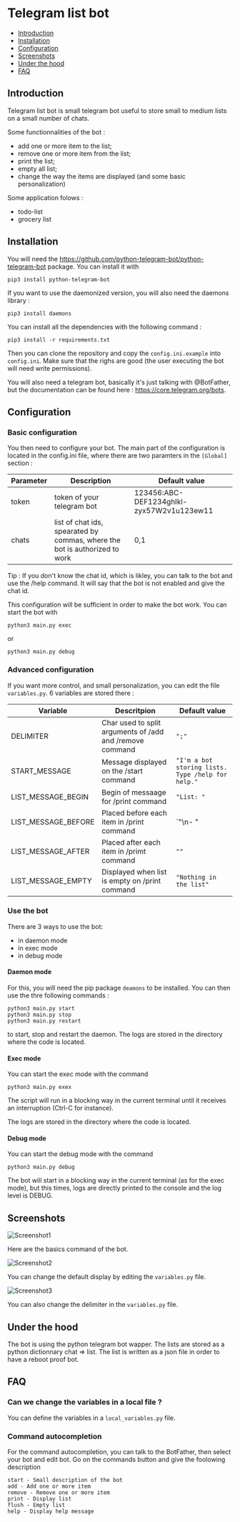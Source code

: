 # Telegram list bot

 * [Introduction](#introduction)
 * [Installation](#installation)
 * [Configuration](#configuration)
 * [Screenshots](#screenshots)
 * [Under the hood](#under-the-hood)
 * [FAQ](#faq)

## Introduction

Telegram list bot is small telegram bot useful to store small to medium lists on a small number of chats.

Some functionnalities of the bot :

 * add one or more item to the list;
 * remove one or more item from the list;
 * print the list;
 * empty all list;
 * change the way the items are displayed (and some basic personalization)

Some application folows : 

 * todo-list
 * grocery list

## Installation

You will need the https://github.com/python-telegram-bot/python-telegram-bot package. You can install it with 

```
pip3 install python-telegram-bot
```

If you want to use the daemonized version, you will also need the daemons library :

```
pip3 install daemons
```

You can install all the dependencies with the following command :

```
pip3 install -r requirements.txt
```

Then you can clone the repository and copy the `config.ini.example` into `config.ini`. Make sure that the righs are good (the user executing the bot will need write permissions).

You will also need a telegram bot, basically it's just talking with @BotFather, but the documentation can be found here : https://core.telegram.org/bots.
## Configuration

### Basic configuration

You then need to configure your bot. The main part of the configuration is located in the config.ini file, where there are two paramters in the `[Global]` section :

| Parameter | Description                                                                | Default value                             |
|-----------|----------------------------------------------------------------------------|-------------------------------------------|
| token     | token of your telegram bot                                                 | 123456:ABC-DEF1234ghIkl-zyx57W2v1u123ew11 |
| chats     | list of chat ids, spearated by commas, where the bot is authorized to work | 0,1                                       |

Tip : If you don't know the chat id, which is likley, you can talk to the bot and use the /help command. It will say that the bot is not enabled and give the chat id.

This configuration will be sufficient in order to make the bot work. You can start the bot with 

```
python3 main.py exec
```

or

```
python3 main.py debug
```

### Advanced configuration

If you want more control, and small personalization, you can edit the file `variables.py`. 6 variables are stored there :

| Variable            | Descritpion                                              | Default value                                     |
|---------------------|----------------------------------------------------------|---------------------------------------------------|
| DELIMITER           | Char used to split arguments of /add and /remove command | `";"`                                             |
| START_MESSAGE       | Message displayed on the /start command                  | `"I'm a bot storing lists. Type /help for help."` |
| LIST_MESSAGE_BEGIN  | Begin of messaage for /print command                     | `"List: "`                                        |
| LIST_MESSAGE_BEFORE | Placed before each item in /print command                | `"\n- "                                           |
| LIST_MESSAGE_AFTER  | Placed after each item in /primt command                 | `""`                                              |
| LIST_MESSAGE_EMPTY  | Displayed when list is empty on /print command           | `"Nothing in the list"`                           |

### Use the bot

There are 3 ways to use the bot:

 * in daemon mode
 * in exec mode
 * in debug mode

#### Daemon mode

For this, you will need the pip package `deamons` to be installed. You can then use the thre following commands :

```
python3 main.py start
python3 main.py stop
python3 main.py restart
```

to start, stop and restart the daemon. The logs are stored in the directory where the code is located.

#### Exec mode

You can start the exec mode with the command 

```
python3 main.py exex
```

The script will run in a blocking way in the current terminal until it receives an interruption (Ctrl-C for instance).

The logs are stored in the directory where the code is located.

#### Debug mode

You can start the debug mode with the command 

```
python3 main.py debug
```

The bot will start in a blocking way in the current terminal (as for the exec mode), but this times, logs are directly printed to the console and the log level is DEBUG.

## Screenshots
![Screenshot1](https://images.nanoy.fr/telegram-list-bot/screenshot1.png)

Here are the basics command of the bot.

![Screenshot2](https://images.nanoy.fr/telegram-list-bot/screenshot2.png)

You can change the default display by editing the `variables.py` file.

![Screenshot3](https://images.nanoy.fr/telegram-list-bot/screenshot3.png)

You can also change the delimiter in the `variables.py` file.
## Under the hood

The bot is using the python telegram bot wapper. The lists are stored as a python dictionnary chat => list. The list is written as a json file in order to have a reboot proof bot. 

## FAQ

### Can we change the variables in a local file ?

You can define the variables in a `local_variables.py` file.

### Command autocompletion

For the command autocompletion, you can talk to the BotFather, then select your bot and edit bot. Go on the commands button and give the foolowing description 

```
start - Small description of the bot
add - Add one or more item
remove - Remove one or more item
print - Display list
flush - Empty list
help - Display help message
```